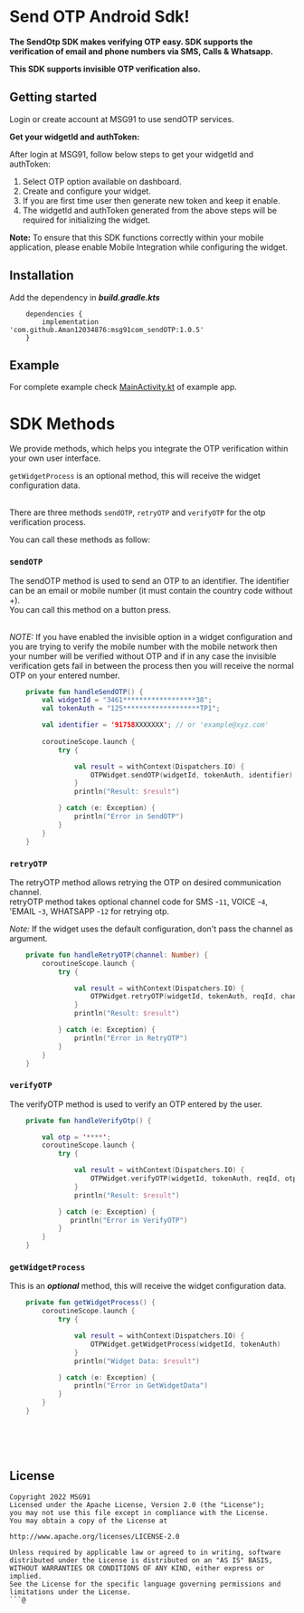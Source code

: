 # Send OTP Android Sdk!

**The SendOtp SDK makes verifying OTP easy. SDK supports the verification of email and phone numbers via SMS, Calls & Whatsapp.**

**This SDK supports invisible OTP verification also.**


## Getting started

Login or create account at MSG91 to use sendOTP services.

**Get your widgetId and authToken:**

After login at MSG91, follow below steps to get your widgetId and authToken:
1. Select OTP option available on dashboard.
2. Create and configure your widget.
3. If you are first time user then generate new token and keep it enable.
4. The widgetId and authToken generated from the above steps will be required for initializing the widget.

**Note:** To ensure that this SDK functions correctly within your mobile application, please enable Mobile Integration while configuring the widget.

## Installation

Add the dependency in ***build.gradle.kts***
```shell
	dependencies {
        implementation 'com.github.Aman12034876:msg91com_sendOTP:1.0.5'
	}
```


## Example

For complete example check [MainActivity.kt](https://github.com/Aman12034876/msg91com_sendOTP/blob/755bd559f43eb98ab0bd8cffbcd7ed7b1cd7e9c0/app/src/main/java/com/example/firstproject/MainActivity.kt) of example app.




# SDK Methods

We provide methods, which helps you integrate the OTP verification within your own user interface.

`getWidgetProcess` is an optional method, this will receive the widget configuration data.
<br>
<br>

There are three methods `sendOTP`, `retryOTP` and `verifyOTP` for the otp verification process.

You can call these methods as follow:

### `sendOTP`

The sendOTP method is used to send an OTP to an identifier. The identifier can be an email or mobile number (it must contain the country code without +).
<br>
You can call this method on a button press.
<br>
<br>

*NOTE:* If you have enabled the invisible option in a widget configuration and you are trying to verify the mobile number with the mobile network then your number will be verified without OTP and if in any case the invisible verification gets fail in between the process then you will receive the normal OTP on your entered number.

```kt
    private fun handleSendOTP() {
        val widgetId = "3461******************38";
        val tokenAuth = "125*******************TP1";

        val identifier = '91758XXXXXXX'; // or 'example@xyz.com'
        
        coroutineScope.launch {
            try {

                val result = withContext(Dispatchers.IO) {
                    OTPWidget.sendOTP(widgetId, tokenAuth, identifier)
                }
                println("Result: $result")

            } catch (e: Exception) {
                println("Error in SendOTP")
            }
        }
    }
```

### `retryOTP`

The retryOTP method allows retrying the OTP on desired communication channel.
<br>
retryOTP method takes optional channel code for SMS -`11`, VOICE -`4`, 'EMAIL -`3`, WHATSAPP -`12` for retrying otp.

*Note:* If the widget uses the default configuration, don't pass the channel as argument.

```kt
    private fun handleRetryOTP(channel: Number) {
        coroutineScope.launch {
            try {

                val result = withContext(Dispatchers.IO) {
                    OTPWidget.retryOTP(widgetId, tokenAuth, reqId, channel)
                }
                println("Result: $result")

            } catch (e: Exception) {
                println("Error in RetryOTP")
            }
        }
    }
```

### `verifyOTP`

The verifyOTP method is used to verify an OTP entered by the user.

```kt
    private fun handleVerifyOtp() {

        val otp = '****';
        coroutineScope.launch {
            try {

                val result = withContext(Dispatchers.IO) {
                    OTPWidget.verifyOTP(widgetId, tokenAuth, reqId, otp)
                }
                println("Result: $result")

            } catch (e: Exception) {
               println("Error in VerifyOTP")
            }
        }
    }
```

### `getWidgetProcess`

This is an ***optional*** method, this will receive the widget configuration data.

```kt
    private fun getWidgetProcess() {
        coroutineScope.launch {
            try {

                val result = withContext(Dispatchers.IO) {
                    OTPWidget.getWidgetProcess(widgetId, tokenAuth)
                }
                println("Widget Data: $result")

            } catch (e: Exception) {
                println("Error in GetWidgetData")
            }
        }
    }
```



<br>
<br>
<br>

## License

```
Copyright 2022 MSG91
Licensed under the Apache License, Version 2.0 (the "License");
you may not use this file except in compliance with the License.
You may obtain a copy of the License at

http://www.apache.org/licenses/LICENSE-2.0

Unless required by applicable law or agreed to in writing, software
distributed under the License is distributed on an "AS IS" BASIS,
WITHOUT WARRANTIES OR CONDITIONS OF ANY KIND, either express or implied.
See the License for the specific language governing permissions and
limitations under the License.
```@
